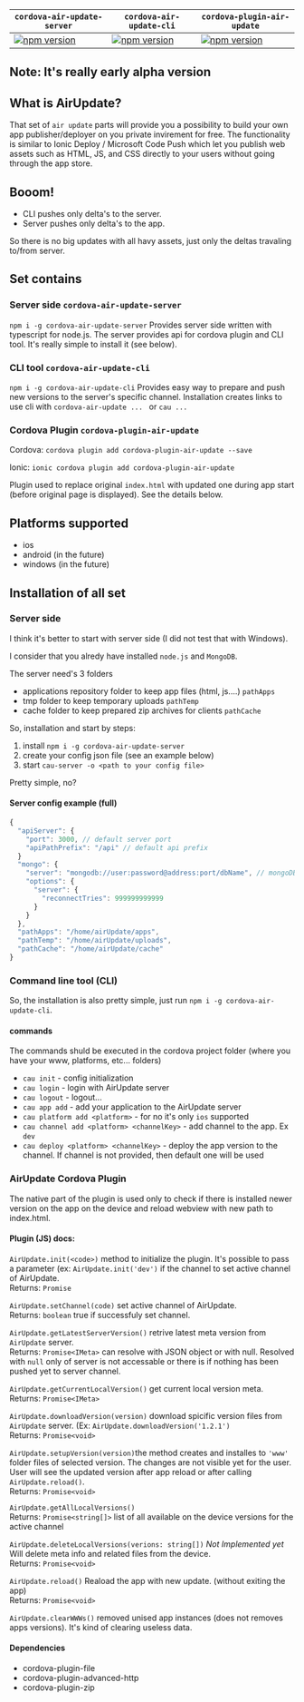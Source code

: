 |`cordova-air-update-server`|`cordova-air-update-cli`|`cordova-plugin-air-update`|
|---|---|---|
|[![npm version](https://badge.fury.io/js/cordova-air-update-server.svg)](https://badge.fury.io/js/cordova-air-update-server)|[![npm version](https://badge.fury.io/js/cordova-air-update-cli.svg)](https://badge.fury.io/js/cordova-air-update-cli)|[![npm version](https://badge.fury.io/js/cordova-plugin-air-update.svg)](https://badge.fury.io/js/cordova-plugin-air-update)|

## Note: It's really early alpha version

## What is AirUpdate?

That set of `air update` parts will provide you a possibility to build your own app publisher/deployer
on you private invirement for free. The functionality is similar to Ionic Deploy / Microsoft Code Push which let you publish web assets such as HTML, JS, and CSS directly to your users without going through the app store.

## Booom!
- CLI pushes only delta's to the server.
- Server pushes only delta's to the app.

So there is no big updates with all havy assets, just only the deltas travaling to/from server.

## Set contains

### Server side `cordova-air-update-server`

`npm i -g cordova-air-update-server`
Provides server side written with typescript for node.js. The server provides api for cordova plugin and CLI tool.
It's really simple to install it (see below).


### CLI tool `cordova-air-update-cli`

`npm i -g cordova-air-update-cli`
Provides easy way to prepare and push new versions to the server's specific channel. Installation creates links to
use cli with `cordova-air-update ... ` or `cau ... `


### Cordova Plugin `cordova-plugin-air-update`

Cordova: `cordova plugin add cordova-plugin-air-update --save`

Ionic: `ionic cordova plugin add cordova-plugin-air-update`

Plugin used to replace original `index.html` with updated one during app start (before original page is displayed). See the details below.

## Platforms supported
* ios
* android (in the future)
* windows (in the future)

## Installation of all set

### Server side
I think it's better to start with server side (I did not test that with Windows).

I consider that you alredy have installed `node.js` and `MongoDB`.

The server need's 3 folders
* applications repository folder to keep app files (html, js....) `pathApps`
* tmp folder to keep temporary uploads `pathTemp`
* cache folder to keep prepared zip archives for clients `pathCache`

So, installation and start by steps:
1. install `npm i -g cordova-air-update-server`
2. create your config json file (see an example below)
3. start `cau-server -o <path to your config file>`

Pretty simple, no?

#### Server config example (full)
``` js
{
  "apiServer": {
    "port": 3000, // default server port
    "apiPathPrefix": "/api" // default api prefix
  }
  "mongo": {
    "server": "mongodb://user:password@address:port/dbName", // mongoDB connection path
    "options": {
      "server": {
        "reconnectTries": 999999999999
      }
    }
  },
  "pathApps": "/home/airUpdate/apps",
  "pathTemp": "/home/airUpdate/uploads",
  "pathCache": "/home/airUpdate/cache"
}

```


### Command line tool (CLI)
So, the installation is also pretty simple, just run `npm i -g cordova-air-update-cli`.

#### commands
The commands shuld be executed in the cordova project folder (where you have your www, platforms, etc... folders)
* `cau init` - config initialization
* `cau login` - login with AirUpdate server
* `cau logout` - logout...
* `cau app add` - add your application to the AirUpdate server
* `cau platform add <platform>` - for no it's only `ios` supported
* `cau channel add <platform> <channelKey>` - add channel to the app. Ex `dev`
* `cau deploy <platform> <channelKey>` - deploy the app version to the channel. If channel is not provided, 
then default one will be used

### AirUpdate Cordova Plugin

The native part of the plugin is used only to check if there is installed newer version on the app on the 
device and reload webview with new path to index.html.

#### Plugin (JS) docs:
`AirUpdate.init(<code>)` method to initialize the plugin. It's possible to pass a parameter (ex: `AirUpdate.init('dev')` if the channel to set active channel of AirUpdate.<br>
Returns: `Promise`

`AirUpdate.setChannel(code)` set active channel of AirUpdate.<br>
Returns: `boolean` true if successfuly set channel.

`AirUpdate.getLatestServerVersion()` retrive latest meta version from `AirUpdate` server.<br>
Returns: `Promise<IMeta>` can resolve with JSON object or with null. Resolved with `null` only of server is not accessable or there is if nothing has been pushed yet to server channel.

`AirUpdate.getCurrentLocalVersion()` get current local version meta.<br>
Returns: `Promise<IMeta>`

`AirUpdate.downloadVersion(version)` download spicific version files from `AirUpdate` server. (Ex: `AirUpdate.downloadVersion('1.2.1')`<br>
Returns: `Promise<void>`

`AirUpdate.setupVersion(version)`the method creates and installes to `'www'` folder files of selected version. The changes are not visible yet for the user. User will see the updated version after app reload or after calling `AirUpdate.reload()`.<br>
Returns: `Promise<void>`

`AirUpdate.getAllLocalVersions()`<br>
Returns: `Promise<string[]>` list of all available on the device versions for the active channel

`AirUpdate.deleteLocalVersions(verions: string[])` *Not Implemented yet* Will delete meta info and related files from the device.<br>
Returns: `Promise<void>`

`AirUpdate.reload()` Reaload the app with new update. (without exiting the app)<br>
Returns: `Promise<void>`

`AirUpdate.clearWWWs()` removed unised app instances (does not removes apps versions). It's kind of clearing useless data.

#### Dependencies
* cordova-plugin-file
* cordova-plugin-advanced-http
* cordova-plugin-zip

